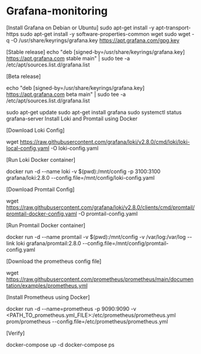 # Grafana-monitoring
[Install Grafana on Debian or Ubuntu]
sudo apt-get install -y apt-transport-https
sudo apt-get install -y software-properties-common wget
sudo wget -q -O /usr/share/keyrings/grafana.key https://apt.grafana.com/gpg.key

[Stable release]
echo "deb [signed-by=/usr/share/keyrings/grafana.key] https://apt.grafana.com stable main" | sudo tee -a /etc/apt/sources.list.d/grafana.list

[Beta release]

echo "deb [signed-by=/usr/share/keyrings/grafana.key] https://apt.grafana.com beta main" | sudo tee -a /etc/apt/sources.list.d/grafana.list

sudo apt-get update
sudo apt-get install grafana
sudo systemctl status grafana-server
Install Loki and Promtail using Docker

[Download Loki Config]

wget https://raw.githubusercontent.com/grafana/loki/v2.8.0/cmd/loki/loki-local-config.yaml -O loki-config.yaml

[Run Loki Docker container]

docker run -d --name loki -v $(pwd):/mnt/config -p 3100:3100 grafana/loki:2.8.0 --config.file=/mnt/config/loki-config.yaml

[Download Promtail Config]

wget https://raw.githubusercontent.com/grafana/loki/v2.8.0/clients/cmd/promtail/promtail-docker-config.yaml -O promtail-config.yaml

[Run Promtail Docker container]

docker run -d --name promtail -v $(pwd):/mnt/config -v /var/log:/var/log --link loki grafana/promtail:2.8.0 --config.file=/mnt/config/promtail-config.yaml

[Download the prometheus config file]

wget https://raw.githubusercontent.com/prometheus/prometheus/main/documentation/examples/prometheus.yml

[Install Prometheus using Docker]

docker run -d --name=prometheus -p 9090:9090 -v <PATH_TO_prometheus.yml_FILE>:/etc/prometheus/prometheus.yml prom/prometheus --config.file=/etc/prometheus/prometheus.yml

[Verify]

docker-compose up -d
docker-compose ps








